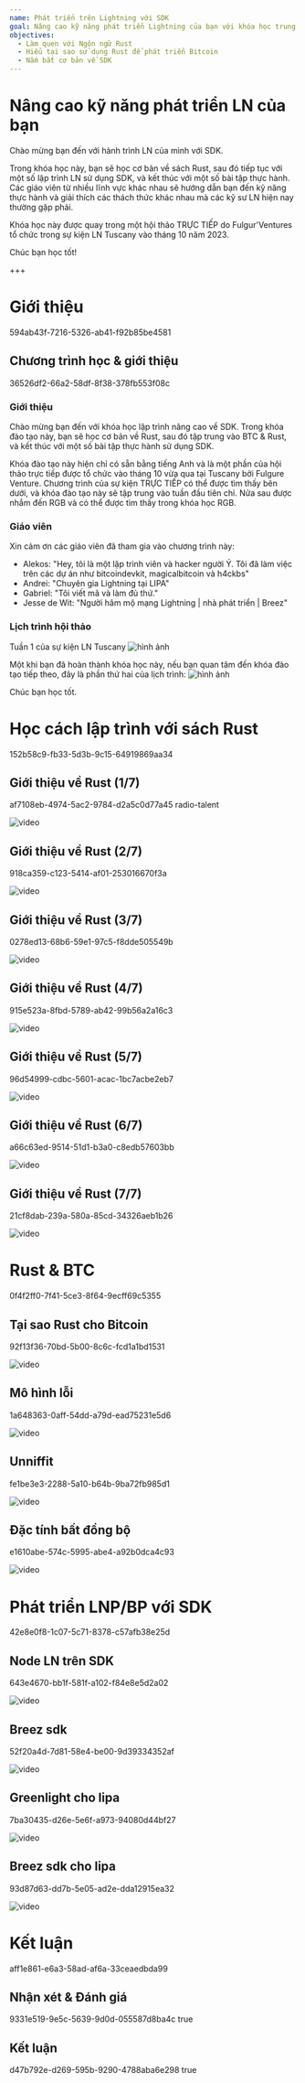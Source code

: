 ```yaml
---
name: Phát triển trên Lightning với SDK
goal: Nâng cao kỹ năng phát triển Lightning của bạn với khóa học trung cấp về Rust và SDK.
objectives:
  - Làm quen với Ngôn ngữ Rust
  - Hiểu tại sao sử dụng Rust để phát triển Bitcoin
  - Nắm bắt cơ bản về SDK
---
```


# Nâng cao kỹ năng phát triển LN của bạn

Chào mừng bạn đến với hành trình LN của mình với SDK.

Trong khóa học này, bạn sẽ học cơ bản về sách Rust, sau đó tiếp tục với một số lập trình LN sử dụng SDK, và kết thúc với một số bài tập thực hành. Các giáo viên từ nhiều lĩnh vực khác nhau sẽ hướng dẫn bạn đến kỹ năng thực hành và giải thích các thách thức khác nhau mà các kỹ sư LN hiện nay thường gặp phải.

Khóa học này được quay trong một hội thảo TRỰC TIẾP do Fulgur'Ventures tổ chức trong sự kiện LN Tuscany vào tháng 10 năm 2023.

Chúc bạn học tốt!

+++

# Giới thiệu
<partId>594ab43f-7216-5326-ab41-f92b85be4581</partId>

## Chương trình học & giới thiệu
<chapterId>36526df2-66a2-58df-8f38-378fb553f08c</chapterId>

### Giới thiệu

Chào mừng bạn đến với khóa học lập trình nâng cao về SDK. Trong khóa đào tạo này, bạn sẽ học cơ bản về Rust, sau đó tập trung vào BTC & Rust, và kết thúc với một số bài tập thực hành sử dụng SDK.

Khóa đào tạo này hiện chỉ có sẵn bằng tiếng Anh và là một phần của hội thảo trực tiếp được tổ chức vào tháng 10 vừa qua tại Tuscany bởi Fulgure Venture. Chương trình của sự kiện TRỰC TIẾP có thể được tìm thấy bên dưới, và khóa đào tạo này sẽ tập trung vào tuần đầu tiên chỉ. Nửa sau được nhắm đến RGB và có thể được tìm thấy trong khóa học RGB.

### Giáo viên

Xin cảm ơn các giáo viên đã tham gia vào chương trình này:

- Alekos: "Hey, tôi là một lập trình viên và hacker người Ý. Tôi đã làm việc trên các dự án như bitcoindevkit, magicalbitcoin và h4ckbs"
- Andrei: "Chuyên gia Lightning tại LIPA"
- Gabriel: "Tôi viết mã và làm đủ thứ."
- Jesse de Wit: "Người hâm mộ mạng Lightning | nhà phát triển | Breez"

### Lịch trình hội thảo

Tuần 1 của sự kiện LN Tuscany
![hình ảnh](assets/1.webp)

Một khi bạn đã hoàn thành khóa học này, nếu bạn quan tâm đến khóa đào tạo tiếp theo, đây là phần thứ hai của lịch trình:
![hình ảnh](assets/2.webp)

Chúc bạn học tốt.

# Học cách lập trình với sách Rust
<partId>152b58c9-fb33-5d3b-9c15-64919869aa34</partId>

## Giới thiệu về Rust (1/7)
<chapterId>af7108eb-4974-5ac2-9784-d2a5c0d77a45</chapterId>
<professor>radio-talent</professor>

![video](https://www.youtube.com/watch?v=aZYhDXE_Gas)

## Giới thiệu về Rust (2/7)
<chapterId>918ca359-c123-5414-af01-253016670f3a</chapterId>

![video](https://youtu.be/Xm8eCv4LQPc)

## Giới thiệu về Rust (3/7)
<chapterId>0278ed13-68b6-59e1-97c5-f8dde505549b</chapterId>

![video](https://youtu.be/R8NeHvHT0uc)

## Giới thiệu về Rust (4/7)
<chapterId>915e523a-8fbd-5789-ab42-99b56a2a16c3</chapterId>

![video](https://youtu.be/et8pKvYiO4c)

## Giới thiệu về Rust (5/7)
<chapterId>96d54999-cdbc-5601-acac-1bc7acbe2eb7</chapterId>

![video](https://youtu.be/PxQkVmxOc40)

## Giới thiệu về Rust (6/7)
<chapterId>a66c63ed-9514-51d1-b3a0-c8edb57603bb</chapterId>

![video](https://youtu.be/3C6hl9BW-Ho)

## Giới thiệu về Rust (7/7)
<chapterId>21cf8dab-239a-580a-85cd-34326aeb1b26</chapterId>

![video](https://youtu.be/SBDcb_AauHM)

# Rust & BTC
<partId>0f4f2ff0-7f41-5ce3-8f64-9ecff69c5355</partId>

## Tại sao Rust cho Bitcoin
<chapterId>92f13f36-70bd-5b00-8c6c-fcd1a1bd1531</chapterId>

![video](https://youtu.be/veLj2w6ulpc)

## Mô hình lỗi
<chapterId>1a648363-0aff-54dd-a79d-ead75231e5d6</chapterId>

![video](https://youtu.be/X3VKhLtKTRU)

## Unniffit
<chapterId>fe1be3e3-2288-5a10-b64b-9ba72fb985d1</chapterId>

![video](https://youtu.be/zro9GQpJrH0)

## Đặc tính bất đồng bộ
<chapterId>e1610abe-574c-5995-abe4-a92b0dca4c93</chapterId>

![video](https://youtu.be/cz66eTfk0lw)
# Phát triển LNP/BP với SDK
<partId>42e8e0f8-1c07-5c71-8378-c57afb38e25d</partId>
## Node LN trên SDK
<chapterId>643e4670-bb1f-581f-a102-f84e8e5d2a02</chapterId>

![video](https://youtu.be/aEzpxuhLdeo)

## Breez sdk
<chapterId>52f20a4d-7d81-58e4-be00-9d39334352af</chapterId>

![video](https://youtu.be/M3ad9BE6ovo)

## Greenlight cho lipa
<chapterId>7ba30435-d26e-5e6f-a973-94080d44bf27</chapterId>

![video](https://youtu.be/gKiIPF4apeE)

## Breez sdk cho lipa
<chapterId>93d87d63-dd7b-5e05-ad2e-dda12915ea32</chapterId>

![video](https://youtu.be/6VaIVvBKjLY)

# Kết luận
<partId>aff1e861-e6a3-58ad-af6a-33ceaedbda99</partId>



## Nhận xét & Đánh giá
<chapterId>9331e519-9e5c-5639-9d0d-055587d8ba4c</chapterId>
<isCourseReview>true</isCourseReview>

## Kết luận
<chapterId>d47b792e-d269-595b-9290-4788aba6e298</chapterId>
<isCourseConclusion>true</isCourseConclusion>

